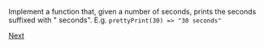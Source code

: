 Implement a function that, given a number of seconds, prints the seconds suffixed with " seconds". E.g. ```prettyPrint(30) => "30 seconds"```

[Next](1.2.md)
